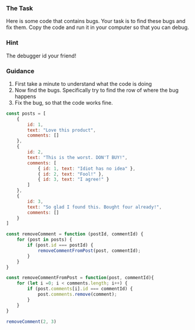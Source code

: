 ### The Task
Here is some code that contains bugs.
Your task is to find these bugs and fix them.
Copy the code and run it in your computer so that you can debug.

### Hint
The debugger id your friend!

### Guidance
1. First take a minute to understand what the code is doing
1. Now find the bugs. Specifically try to find the row of where the bug happens
1. Fix the bug, so that the code works fine.

```js
const posts = [
    {
        id: 1,
        text: "Love this product",
        comments: []
    },
    {
        id: 2,
        text: "This is the worst. DON'T BUY!",
        comments: [
            { id: 1, text: "Idiot has no idea" },
            { id: 2, text: "Fool!" },
            { id: 3, text: "I agree!" }
        ]
    },
    {
        id: 3,
        text: "So glad I found this. Bought four already!",
        comments: []
    }
]

const removeComment = function (postId, commentId) {
    for (post in posts) {
        if (post.id === postId) {
            removeCommentFromPost(post, commentId);
        }
    }
}

const removeCommentFromPost = function(post, commentId){
    for (let i =0; i < comments.length; i++) {
        if (post.comments[i].id === commentId) {
            post.comments.remove(comment);
        }
    }
}

removeComment(2, 3)

```